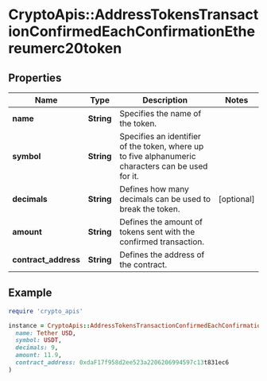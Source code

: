 # CryptoApis::AddressTokensTransactionConfirmedEachConfirmationEthereumerc20token

## Properties

| Name | Type | Description | Notes |
| ---- | ---- | ----------- | ----- |
| **name** | **String** | Specifies the name of the token. |  |
| **symbol** | **String** | Specifies an identifier of the token, where up to five alphanumeric characters can be used for it. |  |
| **decimals** | **String** | Defines how many decimals can be used to break the token. | [optional] |
| **amount** | **String** | Defines the amount of tokens sent with the confirmed transaction. |  |
| **contract_address** | **String** | Defines the address of the contract. |  |

## Example

```ruby
require 'crypto_apis'

instance = CryptoApis::AddressTokensTransactionConfirmedEachConfirmationEthereumerc20token.new(
  name: Tether USD,
  symbol: USDT,
  decimals: 9,
  amount: 11.9,
  contract_address: 0xdaF17f958d2ee523a2206206994597c13t831ec6
)
```

